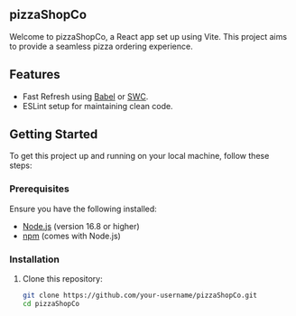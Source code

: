 ## pizzaShopCo

Welcome to pizzaShopCo, a React app set up using Vite. This project aims to provide a seamless pizza ordering experience.

## Features

- Fast Refresh using [Babel](https://babeljs.io/) or [SWC](https://swc.rs/).
- ESLint setup for maintaining clean code.

## Getting Started

To get this project up and running on your local machine, follow these steps:

### Prerequisites

Ensure you have the following installed:

- [Node.js](https://nodejs.org/en/) (version 16.8 or higher)
- [npm](https://www.npmjs.com/) (comes with Node.js)

### Installation

1. Clone this repository:

   ```bash
   git clone https://github.com/your-username/pizzaShopCo.git
   cd pizzaShopCo

